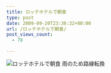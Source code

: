 ```yaml
---
title: ロッテホテルで朝食
type: post
date: 2009-09-20T23:36:32+00:00
url: /ロッテホテルで朝食/
post_views_count:
  - 78

---
```

<img src="https://i0.wp.com/jqinglong.html.xdomain.jp/bimg/2009/09/21/090921_001.jpg" alt="ロッテホテルで朝食" border="0" data-recalc-dims="1" />  
雨のため路線転換